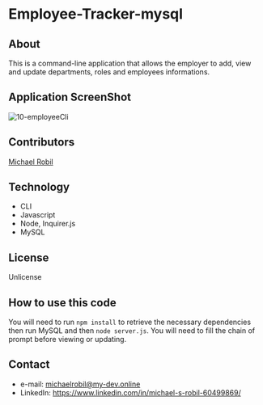 # Employee-Tracker-mysql

## About
This is a command-line application that allows the employer to add, view and update departments, roles and employees informations. 

## Application ScreenShot
![10-employeeCli](https://user-images.githubusercontent.com/56613553/74096166-bfc8b700-4ac0-11ea-9938-0479d7d4ec3f.png)

## Contributors
[Michael Robil](https://github.com/michaelrobil)

## Technology
- CLI
- Javascript
- Node, Inquirer.js
- MySQL

## License
Unlicense

## How to use this code
You will need to run ```npm install``` to retrieve the necessary dependencies then run MySQL and then ```node server.js```.
You will need to fill the chain of prompt before viewing or updating.

## Contact

- e-mail: michaelrobil@my-dev.online
- LinkedIn: https://www.linkedin.com/in/michael-s-robil-60499869/
